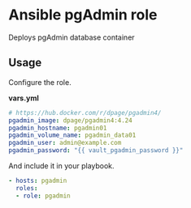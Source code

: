 # Ansible pgAdmin role

Deploys pgAdmin database container

## Usage

Configure the role.

**vars.yml**

```yml
# https://hub.docker.com/r/dpage/pgadmin4/
pgadmin_image: dpage/pgadmin4:4.24
pgadmin_hostname: pgadmin01
pgadmin_volume_name: pgadmin_data01
pgadmin_user: admin@example.com
pgadmin_password: "{{ vault_pgadmin_password }}"
```

And include it in your playbook.

```yml
- hosts: pgadmin
  roles:
  - role: pgadmin
```
